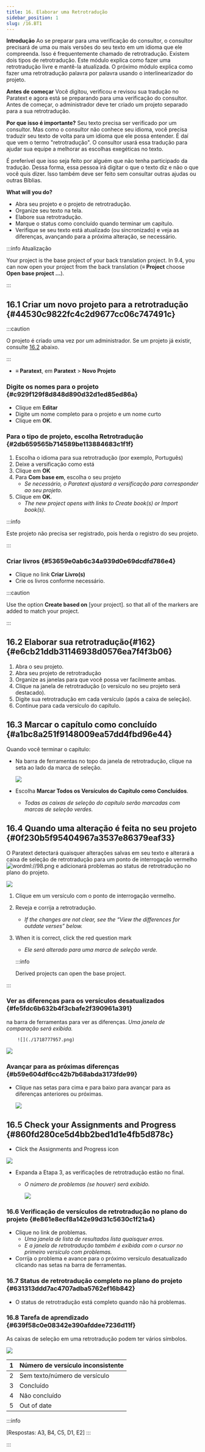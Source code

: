 ```yaml
---
title: 16. Elaborar uma Retrotradução
sidebar_position: 1
slug: /16.BT1
---
```




**Introdução**  Ao se preparar para uma verificação do consultor, o consultor precisará de uma ou mais versões do seu texto em um idioma que ele compreenda. Isso é frequentemente chamado de retrotradução. Existem dois tipos de retrotradução. Este módulo explica como fazer uma retrotradução livre e mantê-la atualizada. O próximo módulo explica como fazer uma retrotradução palavra por palavra usando o interlinearizador do projeto.


**Antes de começar**  Você digitou, verificou e revisou sua tradução no Paratext e agora está se preparando para uma verificação do consultor. Antes de começar, o administrador deve ter criado um projeto separado para a sua retrotradução.


**Por que isso é importante?**  Seu texto precisa ser verificado por um consultor. Mas como o consultor não conhece seu idioma, você precisa traduzir seu texto de volta para um idioma que ele possa entender. É daí que vem o termo "retrotradução". O consultor usará essa tradução para ajudar sua equipe a melhorar as escolhas exegéticas no texto.


É preferível que isso seja feito por alguém que não tenha participado da tradução. Dessa forma, essa pessoa irá digitar o que o texto diz e não o que você quis dizer. Isso também deve ser feito sem consultar outras ajudas ou outras Bíblias.


**What will you do?**

- Abra seu projeto e o projeto de retrotradução.
- Organize seu texto na tela.
- Elabore sua retrotradução.
- Marque o status como concluído quando terminar um capítulo.
- Verifique se seu texto está atualizado (ou sincronizado) e veja as diferenças, avançando para a próxima alteração, se necessário.

:::info Atualização


Your project is the base project of your back translation project. In 9.4, you can now open your project from the back translation (**≡ Project** choose **Open base project …**).


:::


## 16.1 Criar um novo projeto para a retrotradução {#44530c9822fc4c2d9677cc06c747491c}


:::caution

O projeto é criado uma vez por um administrador. Se um projeto já existir, consulte [16.2](#162) abaixo.

:::



- **≡ Paratext**, em **Paratext** \> **Novo Projeto**

### **Digite os nomes para o projeto** {#c929f129f8d848d890d32d1ed85ed86a}

- Clique em **Editar**
- Digite um nome completo para o projeto e um nome curto
- Clique em **OK**.

### Para o tipo de projeto, escolha **Retrotradução** {#2db659565b714589be113884683c1f1f}

1. Escolha o idioma para sua retrotradução (por exemplo, Português)
2. Deixe a versificação como está
3. Clique em **OK**
4. Para **Com base em**, escolha o seu projeto
    - _Se necessário, o Paratext ajustará a versificação para corresponder ao seu projeto._
5. Clique em **OK**.
    - _The new project opens with links to Create book(s) or Import book(s)_.

:::info

Este projeto não precisa ser registrado, pois herda o registro do seu projeto.

:::




### **Criar livros** {#53659e0ab6c34a939d0e69dcdfd786e4}

- Clique no link **Criar Livro(s)**
- Crie os livros conforme necessário.

:::caution

Use the option **Create based on** [your project]. so that all of the markers are added to match your project.

:::




## 16.2 Elaborar sua retrotradução{#162} {#e6cb21ddb31146938d0576ea7f4f3b06}

1. Abra o seu projeto.
2. Abra seu projeto de retrotradução
3. Organize as janelas para que você possa ver facilmente ambas.
4. Clique na janela de retrotradução (o versículo no seu projeto será destacado).
5. Digite sua retrotradução em cada versículo (após a caixa de seleção).
6. Continue para cada versículo do capítulo.

## 16.3 Marcar o capítulo como concluído {#a1bc8a251f9148009ea57dd4fbd96e44}


Quando você terminar o capítulo:

- Na barra de ferramentas no topo da janela de retrotradução, clique na seta ao lado da marca de seleção.

    ![](./1022870917.png)

- Escolha **Marcar Todos os Versículos do Capítulo como Concluídos**.
    - _Todas as caixas de seleção do capítulo serão marcadas com marcas de seleção verdes._

## 16.4 Quando uma alteração é feita no seu projeto {#0f230b5f95404967a3537e86379eaf33}


<div class='notion-row'>
<div class='notion-column' style={{width: 'calc((100% - (min(32px, 4vw) * 1)) * 0.6875)'}}>


O Paratext detectará quaisquer alterações salvas em seu texto e alterará a caixa de seleção de retrotradução para um ponto de interrogação vermelho <img src="../media/fd2a2899133a5e6932581c91e4a3f0e3.png" alt="wordml://98.png" /> e adicionará problemas ao status de retrotradução no plano do projeto.


</div><div className='notion-spacer'></div>

<div class='notion-column' style={{width: 'calc((100% - (min(32px, 4vw) * 1)) * 0.3125)'}}>


![](./2038516241.png)


</div><div className='notion-spacer'></div>
</div>

1. Clique em um versículo com o ponto de interrogação vermelho.
2. Reveja e corrija a retrotradução.
    - _If the changes are not clear, see the “View the differences for outdate verses” below._
3. When it is correct, click the red question mark
    - _Ele será alterado para uma marca de seleção verde._

    :::info

    Derived projects can open the base project.


:::




### **Ver as diferenças para os versículos desatualizados** {#fe5fdc6b632b4f3cbafe2f390961a391}


<div class='notion-row'>
<div class='notion-column' style={{width: 'calc((100% - (min(32px, 4vw) * 1)) * 0.6875)'}}>

na barra de ferramentas para ver as diferenças.
    <em x-id="3">Uma janela de comparação será exibida.</em>

        ![](./1718777957.png)


</div><div className='notion-spacer'></div>

<div class='notion-column' style={{width: 'calc((100% - (min(32px, 4vw) * 1)) * 0.31250000000000006)'}}>


![](./855261181.png)


</div><div className='notion-spacer'></div>
</div>

### **Avançar para as próximas diferenças** {#b59e604df6cc42b7b68abda3173fde99}

- Clique nas setas para cima e para baixo para avançar para as diferenças anteriores ou próximas.

    ![](./907576153.png)


## 16.5 Check your **Assignments and Progress** {#860fd280ce5d4bb2bed1d1e4fb5d878c}


<div class='notion-row'>
<div class='notion-column' style={{width: 'calc((100% - (min(32px, 4vw) * 1)) * 0.5)'}}>

- Click the Assignments and Progress icon

</div><div className='notion-spacer'></div>

<div class='notion-column' style={{width: 'calc((100% - (min(32px, 4vw) * 1)) * 0.5)'}}>


![](./470041928.png)


</div><div className='notion-spacer'></div>
</div>

- Expanda a Etapa 3, as verificações de retrotradução estão no final.
    - *O número de problemas (se houver) será exibido.*

        ![](./1143591829.png)


### 16.6 Verificação de versículos de retrotradução no plano do projeto {#e861e8ecf8a142e99d31c5630c1f21a4}

- Clique no link de problemas.
    - _Uma janela de lista de resultados lista quaisquer erros._
    - _E a janela de retrotradução também é exibida com o cursor no primeiro versículo com problemas._
- Corrija o problema e avance para o próximo versículo desatualizado clicando nas setas na barra de ferramentas.

### 16.7 Status de retrotradução completo no plano do projeto {#631313ddd7ac4707adba5762ef16b842}

- O status de retrotradução está completo quando não há problemas.

### 16.8 Tarefa de aprendizado {#639f58c0e08342e390afddee7236d11f}


As caixas de seleção em uma retrotradução podem ter vários símbolos.


![](./967840981.png)


| 1 | Número de versículo inconsistente |
| - | --------------------------------- |
| 2 | Sem texto/número de versículo     |
| 3 | Concluído                         |
| 4 | Não concluído                     |
| 5 | Out of date                       |


:::info

[Respostas: A3, B4, C5, D1, E2]
:::

:::



